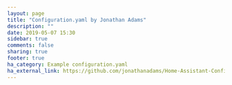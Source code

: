 ```yaml
---
layout: page
title: "Configuration.yaml by Jonathan Adams"
description: ""
date: 2019-05-07 15:30
sidebar: true
comments: false
sharing: true
footer: true
ha_category: Example configuration.yaml
ha_external_link: https://github.com/jonathanadams/Home-Assistant-Configuration
---
```

